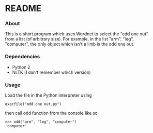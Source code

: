 # README #

### About ###

This is a short program which uses Wordnet to select the "odd one out" from a list (of arbitrary size). For example, in the list "arm", "leg", "computer", the only object which isn't a limb is the odd one out.

### Dependencies ###

* Python 2
* NLTK (I don't remember which version)

### Usage ###

Load the file in the Python interpreter using

    execfile("odd one out.py")

then call odd function from the console like so

    >>> odd("arm", "leg", "computer")
    'computer'